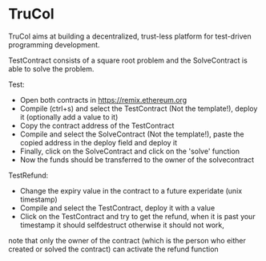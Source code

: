 # TruCol
TruCol aims at building a decentralized, trust-less platform for test-driven programming development.



TestContract consists of a square root problem and the SolveContract is able to solve the problem.

Test:
- Open both contracts in https://remix.ethereum.org
- Compile (ctrl+s) and select the TestContract (Not the template!),  deploy it (optionally add a value to it)
- Copy the contract address of the TestContract
- Compile and select the SolveContract (Not the template!), paste the copied address in the deploy field and deploy it
- Finally, click on the SolveContract and click on the 'solve' function
- Now the funds should be transferred to the owner of the solvecontract

TestRefund:
- Change the expiry value in the contract to a future experidate (unix timestamp)
- Compile and select the TestContract, deploy it with a value
- Click on the TestContract and try to get the refund, when it is past your timestamp it should selfdestruct otherwise it should not work, 

note that only the owner of the contract (which is the person who either created or solved the contract) can activate the refund function
